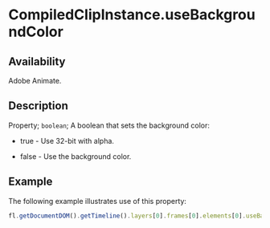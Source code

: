 # CompiledClipInstance.useBackgroundColor

## Availability

Adobe Animate.

## Description

Property; `boolean`; A boolean that sets the background color:

- true - Use 32-bit with alpha.

- false - Use the background color.

## Example

The following example illustrates use of this property:

```javascript
fl.getDocumentDOM().getTimeline().layers[0].frames[0].elements[0].useBackgroundColor = true;
```
